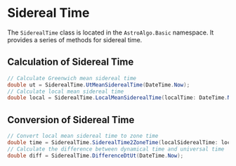 # Sidereal Time

The `SiderealTime` class is located in the `AstroAlgo.Basic` namespace. It provides a series of methods for sidereal time.

## Calculation of Sidereal Time

```C#
// Calculate Greenwich mean sidereal time
double ut = SiderealTime.UtMeanSiderealTime(DateTime.Now);
// Calculate local mean sidereal time
double local = SiderealTime.LocalMeanSiderealTime(localTime: DateTime.Now, localTimeZone: TimeZoneInfo.Local, longitude: 110.25);
```

## Conversion of Sidereal Time

```C#
// Convert local mean sidereal time to zone time
double time = SiderealTime.SiderealTime2ZoneTime(localSiderealTime: local, date: DateTime.Now, localTimeZone: TimeZoneInfo.Local, longitude: 110.25);
// Calculate the difference between dynamical time and universal time
double diff = SiderealTime.DifferenceDtUt(DateTime.Now);
```